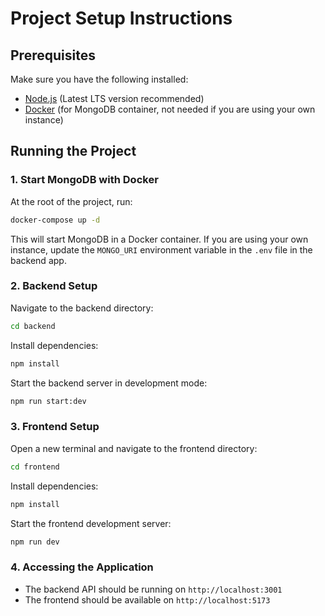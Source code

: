 # Project Setup Instructions

## Prerequisites
Make sure you have the following installed:
- [Node.js](https://nodejs.org/) (Latest LTS version recommended)
- [Docker](https://www.docker.com/) (for MongoDB container, not needed if you are using your own instance)

## Running the Project

### 1. Start MongoDB with Docker
At the root of the project, run:
```sh
docker-compose up -d
```
This will start MongoDB in a Docker container. If you are using your own instance, update the `MONGO_URI` environment variable in the `.env` file in the backend app.

### 2. Backend Setup
Navigate to the backend directory:
```sh
cd backend
```
Install dependencies:
```sh
npm install
```
Start the backend server in development mode:
```sh
npm run start:dev
```

### 3. Frontend Setup
Open a new terminal and navigate to the frontend directory:
```sh
cd frontend
```
Install dependencies:
```sh
npm install
```
Start the frontend development server:
```sh
npm run dev
```

### 4. Accessing the Application
- The backend API should be running on `http://localhost:3001`
- The frontend should be available on `http://localhost:5173`
 
